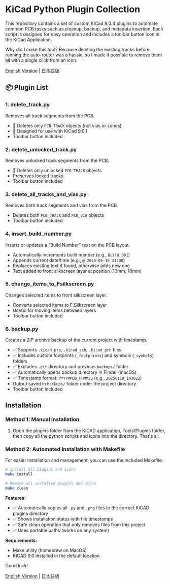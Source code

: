 # KiCad Python Plugin Collection

This repository contains a set of custom KiCad 9.0.4 plugins to automate common PCB tasks such as cleanup, backup, and metadata insertion. Each script is designed for easy operation and includes a toolbar button icon in the KiCad Application.

Why did I make this tool? Because deleting the existing tracks before running the auto-router was a hassle, so I made it possible to remove them all with a single click from an icon.

[English Version](README.md) | [日本語版](README-j.md)

## 📦 Plugin List

### 1. delete_track.py

Removes all track segments from the PCB.

- 🧹 Deletes only `PCB_TRACK` objects (not vias or zones)
- 🧪 Designed for use with KiCad 9.0.1
- Toolbar button included

### 2. delete_unlocked_track.py

Removes unlocked track segments from the PCB.

- 🧹 Deletes only unlocked `PCB_TRACK` objects
- Preserves locked tracks
- Toolbar button included

### 3. delete_all_tracks_and_vias.py

Removes both track segments and vias from the PCB.

- Deletes both `PCB_TRACK` and `PCB_VIA` objects
- Toolbar button included

### 4. insert_build_number.py

Inserts or updates a "Build Number" text on the PCB layout.

- Automatically increments build number (e.g., `Build 001`)
- Appends current date/time (e.g., `@ 2025-05-18 21:00`)
- Replaces existing text if found, otherwise adds new one
- Text added to front silkscreen layer at position (10mm, 10mm)

### 5. change_items_to_Fsilkscreen.py

Changes selected items to front silkscreen layer.

- Converts selected items to F.Silkscreen layer
- Useful for moving items between layers
- Toolbar button included

### 6. backup.py

Creates a ZIP archive backup of the current project with timestamp.

- ✅ Supports `.kicad_pro`, `.kicad_sch`, `.kicad_pcb` files
- ✅ Includes custom footprints (`_footprints`) and symbols (`_symbols`) folders
- ✅ Excludes `.git` directory and previous `backups/` folder
- ✅ Automatically opens backup directory in Finder (macOS)
- ✅ Timestamp format: `YYYYMMDD_HHMMSS` (e.g., `20250118_143022`)
- Output saved in `backups/` folder under the project directory
- Toolbar button included
  
## Installation

### Method 1: Manual Installation

1. Open the plugins folder from the KiCAD application, Tools/Plugins folder, then copy all the python scripts and icons into the directory.  That's all.

### Method 2: Automated Installation with Makefile

For easier installation and management, you can use the included Makefile:

```bash
# Install all plugins and icons
make install

# Remove all installed plugins and icons
make clean
```

**Features:**
- ✅ Automatically copies all `.py` and `.png` files to the correct KiCAD plugins directory
- ✅ Shows installation status with file timestamps
- ✅ Safe clean operation that only removes files from this project
- ✅ Uses portable paths (works on any system)

**Requirements:**
- Make utility (homebrew on MacOS)
- KiCAD 9.0 installed in the default location

Good luck!

[English Version](README.md) | [日本語版](README-j.md)
